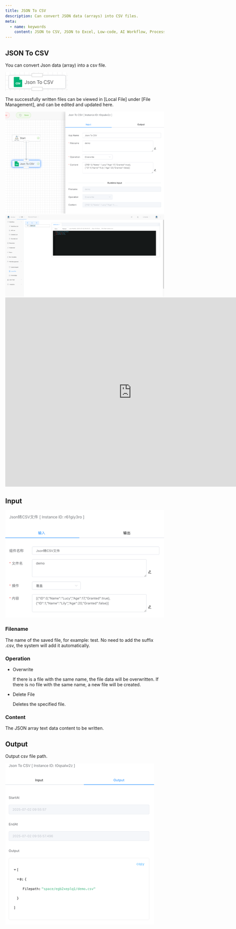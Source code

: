 ```yaml
---
title: JSON To CSV
description: Can convert JSON data (arrays) into CSV files.
meta:
  - name: keywords
    content: JSON to CSV, JSON to Excel, Low-code, AI Workflow, Process Engine
---
```


## JSON To CSV

You can convert Json data (array) into a csv file.

<img src="./img/json_to_csv_menu.png" alt="image-20250702095503905" style="zoom:50%;" />

The successfully written files can be viewed in [Local File] under [File Management], and can be edited and updated here.

<img src="./img/run_json_to_csv.png" alt="image-20250702095631252" style="zoom:50%;" />



<img src="./img/json_to_csv_to_local.png" alt="image-20250702095712187" style="zoom:50%;" />



<iframe 
    width="800" 
    height="600" 
    src="https://www.youtube.com/embed/NU_r3PXgsC0"  frameborder="0" 
    allow="accelerometer; autoplay; encrypted-media; gyroscope; picture-in-picture" 
    allowfullscreen>
</iframe>

## Input

<img src="./zh/img/json_to_csv_input.png" alt="image-20250611091707430" style="zoom:50%;" />

### Filename

The name of the saved file, for example: test. No need to add the suffix .csv, the system will add it automatically.


### Operation

- Overwrite

  If there is a file with the same name, the file data will be overwritten. If there is no file with the same name, a new file will be created.

- Delete File

  Deletes the specified file.

### Content

The JSON array text data content to be written.



## Output

Output csv file path.

<img src="./img/json_to_csv_output.png" alt="image-20250702095758771" style="zoom:50%;" />